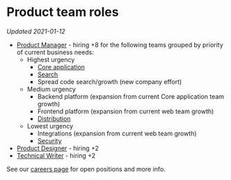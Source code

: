 # Product team roles

_Updated 2021-01-12_

- [Product Manager](https://jobs.lever.co/sourcegraph/254299f5-f91b-43e2-aa1a-3732963dd296) - hiring +8 for the following teams grouped by priority of current business needs:
  - Highest urgency
    - [Core application](../../engineering/core-application/index.md)
    - [Search](../../engineering/search/index.md)
    - Spread code search/growth (new company effort)
  - Medium urgency
    - Backend platform (expansion from current Core application team growth)
    - Frontend platform (expansion from current web team growth)
    - [Distribution](../../engineering/distribution/index.md)
  - Lowest urgency
    - Integrations (expansion from current web team growth)
    - [Security](https://jobs.lever.co/sourcegraph/c36db3e1-0ece-465d-ad7c-1eb6de9a4b22)
- [Product Designer](https://jobs.lever.co/sourcegraph/fa7d3807-ae4c-4a35-9401-56dad0958227) - hiring +2
- [Technical Writer](https://jobs.lever.co/sourcegraph/933f214e-338b-422b-b5d9-0b01057576d3) - hiring +2

See our [careers page](../../../company/careers.md) for open positions and more info.
